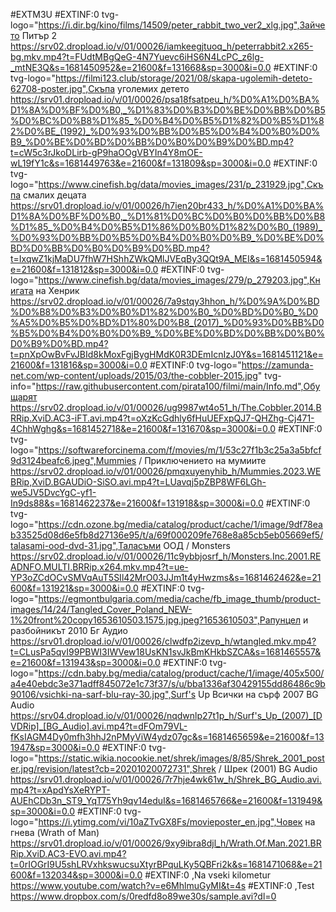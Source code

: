 #EXTM3U
#EXTINF:0 tvg-logo="https://i.dir.bg/kino/films/14509/peter_rabbit_two_ver2_xlg.jpg",Зайчето Питър 2
https://srv02.dropload.io/v/01/00026/iamkeegjtuoq_h/peterrabbit2.x265-bg.mkv.mp4?t=FUdtMBgQeG-4N7Yuevc6iHS6N4LcPC_z6lg-_mtNE3Q&s=1681450952&e=21600&f=131668&sp=3000&i=0.0
#EXTINF:0 tvg-logo="https://filmi123.club/storage/2021/08/skapa-ugolemih-deteto-62708-poster.jpg",Скъпа уголемих детето 
https://srv01.dropload.io/v/01/00026/psa18fsatpeu_h/%D0%A1%D0%BA%D1%8A%D0%BF%D0%B0,_%D1%83%D0%B3%D0%BE%D0%BB%D0%B5%D0%BC%D0%B8%D1%85_%D0%B4%D0%B5%D1%82%D0%B5%D1%82%D0%BE_(1992)_%D0%93%D0%BB%D0%B5%D0%B4%D0%B0%D0%B9_%D0%BE%D0%BD%D0%BB%D0%B0%D0%B9%D0%BD.mp4?t=cW5c3rJkoDLirb-gP9haOOgVBYIn4Y8mOE-wL19fY1c&s=1681449763&e=21600&f=131809&sp=3000&i=0.0
#EXTINF:0 tvg-logo="https://www.cinefish.bg/data/movies_images/231/p_231929.jpg",Скъпа смалих децата 
https://srv01.dropload.io/v/01/00026/h7ien20br433_h/%D0%A1%D0%BA%D1%8A%D0%BF%D0%B0,_%D1%81%D0%BC%D0%B0%D0%BB%D0%B8%D1%85_%D0%B4%D0%B5%D1%86%D0%B0%D1%82%D0%B0_(1989)_%D0%93%D0%BB%D0%B5%D0%B4%D0%B0%D0%B9_%D0%BE%D0%BD%D0%BB%D0%B0%D0%B9%D0%BD.mp4?t=IxqwZ1kjMaDU7fhW7HShhZWkQMlJVEqBy3QQt9A_MEI&s=1681450594&e=21600&f=131812&sp=3000&i=0.0
#EXTINF:0 tvg-logo="https://www.cinefish.bg/data/movies_images/279/p_279203.jpg",Книгата на Хенрик 
https://srv02.dropload.io/v/01/00026/7a9stqy3hhon_h/%D0%9A%D0%BD%D0%B8%D0%B3%D0%B0%D1%82%D0%B0_%D0%BD%D0%B0_%D0%A5%D0%B5%D0%BD%D1%80%D0%B8_(2017)_%D0%93%D0%BB%D0%B5%D0%B4%D0%B0%D0%B9_%D0%BE%D0%BD%D0%BB%D0%B0%D0%B9%D0%BD.mp4?t=pnXpOwBvFvJBId8kMoxFgjBygHMdK0R3DEmIcnIzJ0Y&s=1681451121&e=21600&f=131816&sp=3000&i=0.0
#EXTINF:0 tvg-logo="https://zamunda-net.com/wp-content/uploads/2015/03/the-cobbler-2015.jpg" tvg-info="https://raw.githubusercontent.com/pirata100/filmi/main/Info.md",Обущарят 
https://srv02.dropload.io/v/01/00026/ug9987wt4o51_h/The.Cobbler.2014.BRRip.XviD.AC3-iFT.avi.mp4?t=oXzKcGdhly6fHuUEFxpQJ7-QHZhg-Cj471-4ChhWghg&s=1681452718&e=21600&f=131670&sp=3000&i=0.0
#EXTINF:0 tvg-logo="https://softwareforcinema.com/f/movies/m/1/53c27f1b3c25a3a5bfcf9d3124beafc6.jpeg",Mummies / Приключението на мумиите
https://srv02.dropload.io/v/01/00026/pmqxuyenyhib_h/Mummies.2023.WEBRip,XviD.BGAUDiO-SiSO.avi.mp4?t=LUavqj5pZBP8WF6LGh-we5JV5DvcYgC-yf1-In9ds88&s=1681462237&e=21600&f=131918&sp=3000&i=0.0
#EXTINF:0 tvg-logo="https://cdn.ozone.bg/media/catalog/product/cache/1/image/9df78eab33525d08d6e5fb8d27136e95/t/a/69f000209fe768e8a85cb5eb05669ef5/talasami-ood-dvd-31.jpg",Таласъми ООД / Monsters
https://srv02.dropload.io/v/01/00026/11c9ybbjosrf_h/Monsters.Inc.2001.READNFO.MULTI.BRRip.x264.mkv.mp4?t=ue-YP3oZCdOCvSMVqAuT5SIl42MrO03JJm1t4yHwzms&s=1681462462&e=21600&f=131921&sp=3000&i=0.0
#EXTINF:0 tvg-logo="https://egmontbulgaria.com/media/cache/fb_image_thumb/product-images/14/24/Tangled_Cover_Poland_NEW-1%20front%20copy1653610503.1575.jpg.jpeg?1653610503",Рапунцел и разбойникът 2010 Бг Аудио
https://srv01.dropload.io/v/01/00026/clwdfp2izevp_h/wtangled.mkv.mp4?t=CLusPa5qvI99PBWI3IWVew18UsKN1svJkBmKHkbSZCA&s=1681465557&e=21600&f=131943&sp=3000&i=0.0
#EXTINF:0 tvg-logo="https://cdn.baby.bg/media/catalog/product/cache/1/image/405x500/a4e40ebdc3e371adff845072e1c73f37/s/u/bba1336af30429155dd86486c9b90106/vsichki-na-sarf-blu-ray-30.jpg",Surf's Up  Всички на сърф 2007 BG Audio 
https://srv04.dropload.io/v/01/00026/nqdwnlp27t1p_h/Surf's_Up_(2007)_[DVDRip]_[BG_Audio].avi.mp4?t=dFOm79VL-fKsIAGM4Dy0mfh3hhJ2nPMyViW4ydz07gc&s=1681465659&e=21600&f=131947&sp=3000&i=0.0
#EXTINF:0 tvg-logo="https://static.wikia.nocookie.net/shrek/images/8/85/Shrek_2001_poster.jpg/revision/latest?cb=20201020072731",Shrek / Шрек (2001) BG Audio 
https://srv01.dropload.io/v/01/00026/7r7hje4wk61w_h/Shrek_BG_Audio.avi.mp4?t=xApdYsXeRYPT-AUEhCDb3n_ST9_YqT75Yh9qv14eduI&s=1681465766&e=21600&f=131949&sp=3000&i=0.0
#EXTINF:0 tvg-logo="https://i.ytimg.com/vi/10aZTvGX8Fs/movieposter_en.jpg",Човек на гнева (Wrath of Man)
https://srv01.dropload.io/v/01/00026/9xy9ibra8djl_h/Wrath.Of.Man.2021.BRRip.XviD.AC3-EVO.avi.mp4?t=0rIOGrI9U5shLRVxhkswucsuXtyrBPquLKy5QBFri2k&s=1681471068&e=21600&f=132034&sp=3000&i=0.0
#EXTINF:0 ,Na vseki kilometur 
https://www.youtube.com/watch?v=e6MhlmuGyMI&t=4s
#EXTINF:0 ,Test
https://www.dropbox.com/s/0redfd8o89we30s/sample.avi?dl=0
